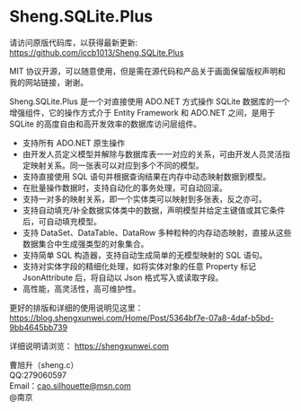 # Sheng.SQLite.Plus

请访问原版代码库，以获得最新更新: https://github.com/iccb1013/Sheng.SQLite.Plus

MIT 协议开源，可以随意使用，但是需在源代码和产品关于画面保留版权声明和我的网站链接，谢谢。

Sheng.SQLite.Plus 是一个对直接使用 ADO.NET 方式操作 SQLite 数据库的一个增强组件，它的操作方式介于 Entity Framework 和 ADO.NET 之间，是用于 SQLite 的高度自由和高开发效率的数据库访问层组件。

+ 支持所有 ADO.NET 原生操作
+ 由开发人员定义模型并解除与数据库表一一对应的关系，可由开发人员灵活指定映射关系。同一张表可以对应到多个不同的模型。
+ 支持直接使用 SQL 语句并根据查询结果在内存中动态映射数据到模型。
+ 在批量操作数据时，支持自动化的事务处理，可自动回滚。
+ 支持一对多的映射关系，即一个实体类可以映射到多张表，反之亦可。
+ 支持自动填充/补全数据实体类中的数据，声明模型并给定主键值或其它条件后，可自动填充模型。
+ 支持 DataSet、DataTable、DataRow 多种粒种的内存动态映射，直接从这些数据集合中生成强类型的对象集合。
+ 支持简单 SQL 构造器，支持自动生成简单的无模型映射的 SQL 语句。
+ 支持对实体字段的精细化处理，如将实体对象的任意 Property 标记 JsonAttribute 后，将自动以 Json 格式写入或读取字段。
+ 高性能，高灵活性，高可维护性。

更好的排版和详细的使用说明见这里：
https://blog.shengxunwei.com/Home/Post/5364bf7e-07a8-4daf-b5bd-9bb4645bb739

详细说明请浏览：
https://shengxunwei.com

曹旭升（sheng.c）  
QQ:279060597  
Email：cao.silhouette@msn.com  
@南京 

